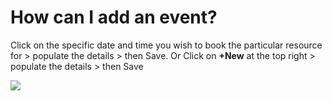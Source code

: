 # How can I add an event?

<p class="no-margin">Click on the specific date and time you wish to book the particular resource for &gt; populate the details &gt; then Save. Or Click on <b>+New</b> at the top right &gt; populate the details &gt; then Save</p>
<p class="no-margin"></p>
<div class="intercom-container"><img src="/assets/img/teams-pro/image_156.png"></div>


<Intercom />
<Hubspot />
<Clarity />
<GoogleAnalytics />
